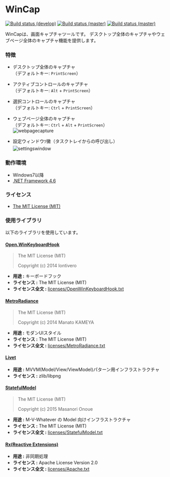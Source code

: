 # WinCap
[![Build status (develop)](https://img.shields.io/appveyor/ci/Thirdplay/WinCap.svg?style=flat-square)](https://ci.appveyor.com/project/thirdplay/wincap/branch/develop)
[![Build status (master)](https://img.shields.io/appveyor/ci/Thirdplay/WinCap.svg?style=flat-square)](https://ci.appveyor.com/project/thirdplay/wincap/branch/master)
[![Build status (master)](https://ci.appveyor.com/api/projects/status/n1cycl1sbc0thhfm/branch/develop?svg=true)](https://ci.appveyor.com/project/thirdplay/wincap/branch/develop)

WinCapは、画面キャプチャツールです。
デスクトップ全体のキャプチャやウェブページ全体のキャプチャ機能を提供します。

### 特徴
* デスクトップ全体のキャプチャ  
（デフォルトキー: `PrintScreen`）
* アクティブコントロールのキャプチャ  
（デフォルトキー: `Alt` + `PrintScreen`）
* 選択コントロールのキャプチャ  
（デフォルトキー: `Ctrl` + `PrintScreen`）
* ウェブページ全体のキャプチャ  
（デフォルトキー: `Ctrl` + `Alt` + `PrintScreen`）  
![webpagecapture](https://cloud.githubusercontent.com/assets/14181039/21992687/c173dce2-dc5a-11e6-9a5c-6c6e7a281dc9.gif)

* 設定ウィンドウﾂ黴（タスクトレイからの呼び出し）  
![settingswindow](https://cloud.githubusercontent.com/assets/14181039/21991387/bd50f456-dc55-11e6-994c-3aa3a91325a9.png)

### 動作環境
* Windows7以降
* [.NET Framework 4.6](https://www.microsoft.com/ja-jp/download/details.aspx?id=48130)

### ライセンス

* [The MIT License (MIT)](LICENSE)

### 使用ライブラリ

以下のライブラリを使用しています。

#### [Open.WinKeyboardHook](https://github.com/lontivero/Open.WinKeyboardHook)

> The MIT License (MIT)
> 
> Copyright (c) 2014 lontivero

* **用途 :** キーボードフック
* **ライセンス :** The MIT License (MIT)
* **ライセンス全文 :** [licenses/OpenWinKeyboardHook.txt](licenses/OpenWinKeyboardHook.txt)

#### [MetroRadiance](https://github.com/Grabacr07/MetroRadiance)

> The MIT License (MIT)
> 
> Copyright (c) 2014 Manato KAMEYA

* **用途 :** モダンUIスタイル
* **ライセンス :** The MIT License (MIT)
* **ライセンス全文 :** [licenses/MetroRadiance.txt](licenses/MetroRadiance.txt)

#### [Livet](https://github.com/ugaya40/Livet)

* **用途 :** MVVM(Model/View/ViewModel)パターン用インフラストラクチャ
* **ライセンス :** zlib/libpng

#### [StatefulModel](https://github.com/ugaya40/StatefulModel)

> The MIT License (MIT)
> 
> Copyright (c) 2015 Masanori Onoue

* **用途 :** M-V-Whatever の Model 向けインフラストラクチャ
* **ライセンス :** The MIT License (MIT)
* **ライセンス全文 :** [licenses/StatefulModel.txt](licenses/StatefulModel.txt)

#### [Rx(Reactive Extensions)](https://rx.codeplex.com/)

* **用途 :** 非同期処理
* **ライセンス :** Apache License Version 2.0
* **ライセンス全文 :** [licenses/Apache.txt](licenses/Apache.txt)

